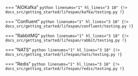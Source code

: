 === "AIOKafka"
    ```python linenums="1" hl_lines="3 18"
    {!> docs_src/getting_started/lifespan/kafka/testing.py !}
    ```

=== "Confluent"
    ```python linenums="1" hl_lines="3 18"
    {!> docs_src/getting_started/lifespan/confluent/testing.py !}
    ```

=== "RabbitMQ"
    ```python linenums="1" hl_lines="3 18"
    {!> docs_src/getting_started/lifespan/rabbit/testing.py !}
    ```

=== "NATS"
    ```python linenums="1" hl_lines="3 18"
    {!> docs_src/getting_started/lifespan/nats/testing.py !}
    ```

=== "Redis"
    ```python linenums="1" hl_lines="3 18"
    {!> docs_src/getting_started/lifespan/redis/testing.py !}
    ```
